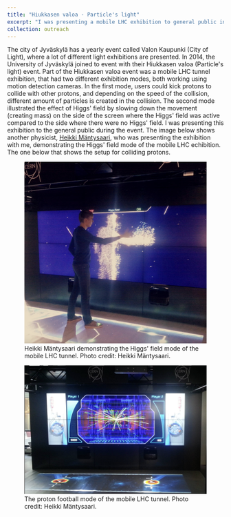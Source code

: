 ```yaml
---
title: "Hiukkasen valoa - Particle's light"
excerpt: "I was presenting a mobile LHC exhibition to general public in Jyväskylä during the City of Light event in 2014."
collection: outreach
---
```


The city of Jyväskylä has a yearly event called Valon Kaupunki (City of Light), where a lot of different light exhibitions are presented. In 2014, the University of Jyväskylä joined to event with their Hiukkasen valoa (Particle's light) event. Part of the Hiukkasen valoa event was a mobile LHC tunnel exhibition, that had two different exhibition modes, both working using motion detection cameras. In the first mode, users could kick protons to collide with other protons, and depending on the speed of the collision, different amount of particles is created in the collision. The second mode illustrated the effect of Higgs' field by slowing down the movement (creating mass) on the side of the screen where the Higgs' field was active compared to the side where there were no Higgs' field. I was presenting this exhibition to the general public during the event. The image below shows another physicist, <a href="http://users.jyu.fi/~hejajama/">Heikki Mäntysaari</a>, who was presenting the exhibition with me, demonstrating the Higgs' field mode of the mobile LHC echibition. The one below that shows the setup for colliding protons.

<figure>
  <img src="/images/hiukkasenValoa.png">
  <figcaption>Heikki Mäntysaari demonstrating the Higgs' field mode of the mobile LHC tunnel. Photo credit: Heikki Mäntysaari.</figcaption>
</figure>
<figure>
  <img src="/images/protonFootball.png">
  <figcaption>The proton football mode of the mobile LHC tunnel. Photo credit: Heikki Mäntysaari.</figcaption>
</figure>

